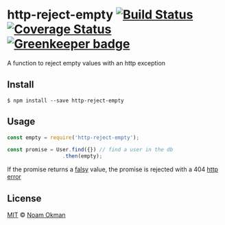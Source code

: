 # http-reject-empty [![Build Status](https://travis-ci.org/noamokman/http-reject-empty.svg?branch=master)](https://travis-ci.org/noamokman/http-reject-empty) [![Coverage Status](https://coveralls.io/repos/github/noamokman/http-reject-empty/badge.svg?branch=master)](https://coveralls.io/github/noamokman/http-reject-empty?branch=master) [![Greenkeeper badge](https://badges.greenkeeper.io/noamokman/http-reject-empty.svg)](https://greenkeeper.io/)
A function to reject empty values with an http exception

## Install

```
$ npm install --save http-reject-empty
```

## Usage
```js
const empty = require('http-reject-empty');

const promise = User.find({}) // find a user in the db
                  .then(empty);
```
If the promise returns a [falsy](https://developer.mozilla.org/en-US/docs/Glossary/Falsy) value, the promise is rejected with a 404 [http error](https://github.com/jshttp/http-errors)

## License

[MIT](LICENSE) © [Noam Okman](https://github.com/noamokman)
